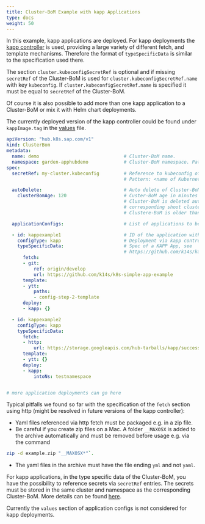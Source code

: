 ```yaml
---
title: Cluster-BoM Example with kapp Applications
type: docs
weight: 50
---
```


In this example, kapp applications are deployed. For kapp deployments the [kapp controller](https://github.com/k14s/kapp-controller/blob/develop/docs/app-spec.md) is used, providing a large variety of different fetch, and template mechanisms. Therefore the format of `typeSpecificData` is similar to the specification used there. 

The section `cluster.kubeconfigSecretRef` is optional and if missing `secretRef` of the Cluster-BoM is used for `cluster.kubeconfigSecretRef.name` with key `kubeconfig`. If `cluster.kubeconfigSecretRef.name` is specified it must be equal to `secretRef` of the Cluster-BoM.

Of course it is also possible to add more than one kapp application to a Cluster-BoM or mix it with Helm chart deployments. 

The currently deployed version of the kapp controller could be found under `kappImage.tag` in the [values](https://github.wdf.sap.corp/kubernetes/hub-controller/blob/master/chart/hub-controller/values.yaml) file. 


```yaml
apiVersion: "hub.k8s.sap.com/v1"
kind: ClusterBom
metadata:
  name: demo                               # Cluster-BoM name.
  namespace: garden-apphubdemo             # Cluster-BoM namespace. Pattern: garden-<projectname in Gardener>
spec:
  secretRef: my-cluster.kubeconfig         # Reference to kubeconfig of target cluster 
                                           # Pattern: <name of Kubernetes cluster in gardener>.kubeconfig

  autoDelete:                              # Auto delete of Cluster-BoM (optional)
    clusterBomAge: 120                     # Custer-BoM age in minutes
                                           # Cluster-BoM is deleted automatically if the
                                           # corresponding shoot cluster is removed and the 
                                           # Clustere-BoM is older than the specified clusterBomAge. 

  applicationConfigs:                      # List of applications to be deployed in target cluster

  - id: kappexample1                       # ID of the application within this Cluster-BoM
    configType: kapp                       # Deployment via kapp controller           
    typeSpecificData:                      # Spec of a KAPP App, see
                                           # https://github.com/k14s/kapp-controller/blob/develop/docs/app-spec.md
      fetch:
      - git:
          ref: origin/develop
          url: https://github.com/k14s/k8s-simple-app-example
      template:
      - ytt:
          paths:
          - config-step-2-template
      deploy:
      - kapp: {}

  - id: kappexample2                      
    configType: kapp                                  
    typeSpecificData:                      
      fetch:
      - http:
          url: https://storage.googleapis.com/hub-tarballs/kapp/success/http-zip-yml/config/simple.zip
      template:
      - ytt: {}
      deploy:
      - kapp:
          intoNs: testnamespace


# more application deployments can go here
```

Typical pitfalls we found so far with the specification of the `fetch` section using http (might be resolved in future versions of the kapp controller):
  * Yaml files referenced via http fetch must be packaged e.g. in a zip file.
  * Be careful if you create zip files on a Mac. A folder `__MAXOSX` is added to the archive automatically and must be removed before usage e.g. via the command 
  ```bash
  zip -d example.zip "__MAXOSX*"`.
  ```
  * The yaml files in the archive must have the file ending `yml` and not `yaml`.

For kapp applications, in the type specific data of the Cluster-BoM, you have the possibility to reference secrets via `secretRef` entries. The secrets must be stored in the same cluster and namespace as the corresponding Cluster-BoM. More details can be found [here](../special-topics/fetching-resources-from-private-github-repo/).

Currently the `values` section of application configs is not considered for kapp deployments.